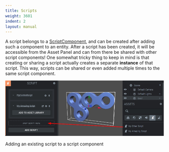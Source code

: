 ```yaml
---
title: Scripts
weight: 3601
indent: 2
layout: manual
---
```

A script belongs to a [ScriptComponent](http://code.gooengine.com/latest/docs/ScriptComponent.html), and can be created after adding such a component to an entity. After a script has been created, it will be accessible from the Asset Panel and can from there be shared with other script components! One somewhat tricky thing to keep in mind is that creating or sharing a script actually creates a separate **instance** of that script. This way, scripts can be shared or even added multiple times to the same script component.  

[![Adding an existing script to a script component](drag_script1.jpg)](drag_script1.jpg)  

Adding an existing script to a script component  